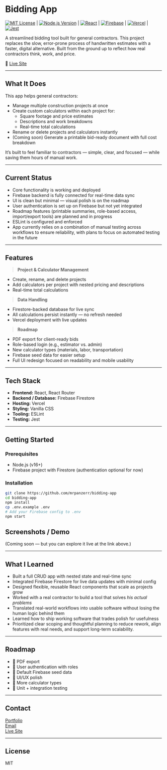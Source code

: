 # Bidding App

[![MIT License](https://img.shields.io/badge/License-MIT-green.svg)](https://opensource.org/licenses/MIT) | 
[![Node.js Version](https://img.shields.io/badge/node-%3E%3D16-brightgreen)](https://nodejs.org/) | 
[![React](https://img.shields.io/badge/React-18-blue.svg)](https://reactjs.org/) | 
[![Firebase](https://img.shields.io/badge/Firebase-Active-yellowgreen)](https://firebase.google.com/) | 
[![Vercel](https://img.shields.io/badge/Hosting-Vercel-black?logo=vercel)](https://vercel.com/) |
[![Jest](https://img.shields.io/badge/jest-26.6.3-blue.svg)](https://jestjs.io/)


A streamlined bidding tool built for general contractors. This project replaces the slow, error-prone process of handwritten estimates with a faster, digital alternative. Built from the ground up to reflect how real contractors think, work, and price.

🔗 [Live Site](https://bidding-app-phi.vercel.app/)

---

## What It Does

This app helps general contractors:

- Manage multiple construction projects at once  
- Create custom calculators within each project for:
  - Square footage and price estimates  
  - Descriptions and work breakdowns  
  - Real-time total calculations  
- Rename or delete projects and calculators instantly  
- (Coming soon) Generate a printable bid-ready document with full cost breakdown

It’s built to feel familiar to contractors — simple, clear, and focused — while saving them hours of manual work.

---

## Current Status

- Core functionality is working and deployed  
- Firebase backend is fully connected for real-time data sync  
- UI is clean but minimal — visual polish is on the roadmap  
- User authentication is set up on Firebase but not yet integrated  
- Roadmap features (printable summaries, role-based access, import/export tools) are planned and in progress  
- ESLint is configured and enforced  
- App currently relies on a combination of manual testing across workflows to ensure reliability, with plans to focus on automated testing in the future

---

## Features

> **Project & Calculator Management**
- Create, rename, and delete projects  
- Add calculators per project with nested pricing and descriptions  
- Real-time total calculations

> **Data Handling**
- Firestore-backed database for live sync  
- All calculations persist instantly — no refresh needed  
- Vercel deployment with live updates

> **Roadmap**
- PDF export for client-ready bids  
- Role-based login (e.g., estimator vs. admin)  
- New calculator types (materials, labor, transportation)  
- Firebase seed data for easier setup  
- Full UI redesign focused on readability and mobile usability

---

## Tech Stack

- **Frontend:** React, React Router  
- **Backend / Database:** Firebase Firestore  
- **Hosting:** Vercel  
- **Styling:** Vanilla CSS  
- **Tooling:** ESLint
- **Testing:** Jest

---

## Getting Started

### Prerequisites
- Node.js (v16+)
- Firebase project with Firestore (authentication optional for now)

### Installation

```bash
git clone https://github.com/mrpanzerr/bidding-app
cd bidding-app
npm install
cp .env.example .env
# Add your Firebase config to .env
npm start
```

## Screenshots / Demo

(Coming soon — but you can explore it live at the link above.)

---

## What I Learned

- Built a full CRUD app with nested state and real-time sync  
- Integrated Firebase Firestore for live data updates with minimal config  
- Designed flexible, reusable React components that scale as projects grow  
- Worked with a real contractor to build a tool that solves *his actual problems*  
- Translated real-world workflows into usable software without losing the human logic behind them  
- Learned how to ship working software that trades polish for usefulness
- Prioritized clear scoping and thoughtful planning to reduce rework, align features with real needs, and support long-term scalability.

---

## Roadmap

- 🔧 PDF export  
- 🔐 User authentication with roles  
- 💾 Default Firebase seed data  
- 🎨 UI/UX polish  
- 🧮 More calculator types  
- 🧪 Unit + integration testing

---

## Contact

[Portfolio](https://mrpanzerr.github.io/gaetano.github.io/)  
[Email](mailto:gaetanopanzer01@gmail.com)  
[Live Site](https://bidding-app-phi.vercel.app/)

---

## License

MIT

